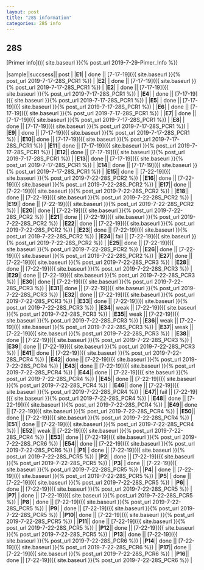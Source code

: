 ```yaml
---
layout: post
title: "28S information"
categories: 28S info
---
```


## 28S

[Primer info]({{ site.baseurl }}{% post_url 2019-7-29-Pimer_Info %})


|sample||succsess|| post |
|**E1**| | done || [7-17-19]({{ site.baseurl }}{% post_url 2019-7-17-28S_PCR1 %}) |
|**E2**| | done || [7-17-19]({{ site.baseurl }}{% post_url 2019-7-17-28S_PCR1 %}) |
|**E2**| | done || [7-17-19]({{ site.baseurl }}{% post_url 2019-7-17-28S_PCR1 %}) |
|**E4**| | done || [7-17-19]({{ site.baseurl }}{% post_url 2019-7-17-28S_PCR1 %}) |
|**E5**| | done || [7-17-19]({{ site.baseurl }}{% post_url 2019-7-17-28S_PCR1 %}) |
|**E6**| | done || [7-17-19]({{ site.baseurl }}{% post_url 2019-7-17-28S_PCR1 %}) |
|**E7**| | done || [7-17-19]({{ site.baseurl }}{% post_url 2019-7-17-28S_PCR1 %}) |
|**E8**| | done || [7-17-19]({{ site.baseurl }}{% post_url 2019-7-17-28S_PCR1 %}) |
|**E9**| | done || [7-17-19]({{ site.baseurl }}{% post_url 2019-7-17-28S_PCR1 %}) |
|**E10**|| done || [7-17-19]({{ site.baseurl }}{% post_url 2019-7-17-28S_PCR1 %}) |
|**E11**|| done || [7-17-19]({{ site.baseurl }}{% post_url 2019-7-17-28S_PCR1 %}) |
|**E12**|| done || [7-17-19]({{ site.baseurl }}{% post_url 2019-7-17-28S_PCR1 %}) |
|**E13**|| done || [7-17-19]({{ site.baseurl }}{% post_url 2019-7-17-28S_PCR1 %}) |
|**E14**|| done || [7-17-19]({{ site.baseurl }}{% post_url 2019-7-17-28S_PCR1 %}) |
|**E15**|| done || [7-22-19]({{ site.baseurl }}{% post_url 2019-7-22-28S_PCR2 %}) |
|**E16**|| done || [7-22-19]({{ site.baseurl }}{% post_url 2019-7-22-28S_PCR2 %}) |
|**E17**|| done || [7-22-19]({{ site.baseurl }}{% post_url 2019-7-22-28S_PCR2 %}) |
|**E18**|| done || [7-22-19]({{ site.baseurl }}{% post_url 2019-7-22-28S_PCR2 %}) |
|**E19**|| done || [7-22-19]({{ site.baseurl }}{% post_url 2019-7-22-28S_PCR2 %}) |
|**E20**|| done || [7-22-19]({{ site.baseurl }}{% post_url 2019-7-22-28S_PCR2 %}) |
|**E21**|| done || [7-22-19]({{ site.baseurl }}{% post_url 2019-7-22-28S_PCR2 %}) |
|**E22**|| done || [7-22-19]({{ site.baseurl }}{% post_url 2019-7-22-28S_PCR2 %}) |
|**E23**|| done || [7-22-19]({{ site.baseurl }}{% post_url 2019-7-22-28S_PCR2 %}) |
|**E24**|| fail || [7-22-19]({{ site.baseurl }}{% post_url 2019-7-22-28S_PCR2 %}) |
|**E25**|| done || [7-22-19]({{ site.baseurl }}{% post_url 2019-7-22-28S_PCR2 %}) |
|**E26**|| done || [7-22-19]({{ site.baseurl }}{% post_url 2019-7-22-28S_PCR2 %}) |
|**E27**|| done || [7-22-19]({{ site.baseurl }}{% post_url 2019-7-22-28S_PCR3 %}) |
|**E28**|| done || [7-22-19]({{ site.baseurl }}{% post_url 2019-7-22-28S_PCR3 %}) |
|**E29**|| done || [7-22-19]({{ site.baseurl }}{% post_url 2019-7-22-28S_PCR3 %}) |
|**E30**|| done || [7-22-19]({{ site.baseurl }}{% post_url 2019-7-22-28S_PCR3 %}) |
|**E31**|| done || [7-22-19]({{ site.baseurl }}{% post_url 2019-7-22-28S_PCR3 %}) |
|**E32**|| done || [7-22-19]({{ site.baseurl }}{% post_url 2019-7-22-28S_PCR3 %}) |
|**E33**|| done || [7-22-19]({{ site.baseurl }}{% post_url 2019-7-22-28S_PCR3 %}) |
|**E34**|| weak || [7-22-19]({{ site.baseurl }}{% post_url 2019-7-22-28S_PCR3 %}) |
|**E35**|| weak || [7-22-19]({{ site.baseurl }}{% post_url 2019-7-22-28S_PCR3 %}) |
|**E36**|| weak || [7-22-19]({{ site.baseurl }}{% post_url 2019-7-22-28S_PCR3 %}) |
|**E37**|| weak || [7-22-19]({{ site.baseurl }}{% post_url 2019-7-22-28S_PCR3 %}) |
|**E38**|| done || [7-22-19]({{ site.baseurl }}{% post_url 2019-7-22-28S_PCR3 %}) |
|**E39**|| done || [7-22-19]({{ site.baseurl }}{% post_url 2019-7-22-28S_PCR3 %}) |
|**E41**|| done || [7-22-19]({{ site.baseurl }}{% post_url 2019-7-22-28S_PCR4 %}) |
|**E42**|| done || [7-22-19]({{ site.baseurl }}{% post_url 2019-7-22-28S_PCR4 %}) |
|**E43**|| done || [7-22-19]({{ site.baseurl }}{% post_url 2019-7-22-28S_PCR4 %}) |
|**E44**|| done || [7-22-19]({{ site.baseurl }}{% post_url 2019-7-22-28S_PCR4 %}) |
|**E45**|| done || [7-22-19]({{ site.baseurl }}{% post_url 2019-7-22-28S_PCR4 %}) |
|**E46**|| done || [7-22-19]({{ site.baseurl }}{% post_url 2019-7-22-28S_PCR4 %}) |
|**E47**|| fail || [7-22-19]({{ site.baseurl }}{% post_url 2019-7-22-28S_PCR4 %}) |
|**E48**|| done || [7-22-19]({{ site.baseurl }}{% post_url 2019-7-22-28S_PCR4 %}) |
|**E49**|| done || [7-22-19]({{ site.baseurl }}{% post_url 2019-7-22-28S_PCR4 %}) |
|**E50**|| done || [7-22-19]({{ site.baseurl }}{% post_url 2019-7-22-28S_PCR4 %}) |
|**E51**|| done || [7-22-19]({{ site.baseurl }}{% post_url 2019-7-22-28S_PCR4 %}) |
|**E52**|| weak || [7-22-19]({{ site.baseurl }}{% post_url 2019-7-22-28S_PCR4 %}) |
|**E53**|| done || [7-22-19]({{ site.baseurl }}{% post_url 2019-7-22-28S_PCR6 %}) |
|**E54**|| done || [7-22-19]({{ site.baseurl }}{% post_url 2019-7-22-28S_PCR6 %}) |
|**P1**| | done || [7-22-19]({{ site.baseurl }}{% post_url 2019-7-22-28S_PCR5 %}) |
|**P2**| | done || [7-22-19]({{ site.baseurl }}{% post_url 2019-7-22-28S_PCR5 %}) |
|**P3**| | done || [7-22-19]({{ site.baseurl }}{% post_url 2019-7-22-28S_PCR5 %}) |
|**P4**| | done || [7-22-19]({{ site.baseurl }}{% post_url 2019-7-22-28S_PCR5 %}) |
|**P5**| | done || [7-22-19]({{ site.baseurl }}{% post_url 2019-7-22-28S_PCR5 %}) |
|**P6**| | done || [7-22-19]({{ site.baseurl }}{% post_url 2019-7-22-28S_PCR5 %}) |
|**P7**| | done || [7-22-19]({{ site.baseurl }}{% post_url 2019-7-22-28S_PCR5 %}) |
|**P8**| | done || [7-22-19]({{ site.baseurl }}{% post_url 2019-7-22-28S_PCR5 %}) |
|**P9**| | done || [7-22-19]({{ site.baseurl }}{% post_url 2019-7-22-28S_PCR5 %}) |
|**P10**|| done || [7-22-19]({{ site.baseurl }}{% post_url 2019-7-22-28S_PCR5 %}) |
|**P11**|| done || [7-22-19]({{ site.baseurl }}{% post_url 2019-7-22-28S_PCR5 %}) |
|**P12**|| done || [7-22-19]({{ site.baseurl }}{% post_url 2019-7-22-28S_PCR5 %}) |
|**P13**|| done || [7-22-19]({{ site.baseurl }}{% post_url 2019-7-22-28S_PCR6 %}) |
|**P14**|| done || [7-22-19]({{ site.baseurl }}{% post_url 2019-7-22-28S_PCR6 %}) |
|**P17**|| done || [7-22-19]({{ site.baseurl }}{% post_url 2019-7-22-28S_PCR6 %}) |
|**P16**|| done || [7-22-19]({{ site.baseurl }}{% post_url 2019-7-22-28S_PCR6 %}) |